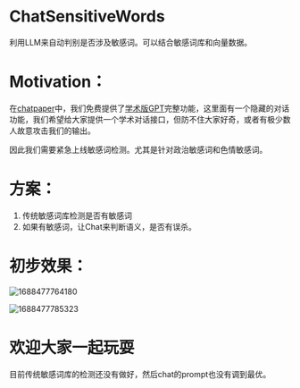 # ChatSensitiveWords
利用LLM来自动判别是否涉及敏感词。可以结合敏感词库和向量数据。

# Motivation：
在[chatpaper](https://chatwithpaper.org)中，我们免费提供了[学术版GPT](https://github.com/binary-husky/gpt_academic)完整功能，这里面有一个隐藏的对话功能，我们希望给大家提供一个学术对话接口，但防不住大家好奇，或者有极少数人故意攻击我们的输出。

因此我们需要紧急上线敏感词检测。尤其是针对政治敏感词和色情敏感词。

# 方案：
1. 传统敏感词库检测是否有敏感词
2. 如果有敏感词，让Chat来判断语义，是否有误杀。

# 初步效果：
![1688477764180](https://github.com/kaixindelele/ChatSensitiveWords/assets/28528386/39f7ecf8-124f-4dd8-a751-9669ab2811b1)

![1688477785323](https://github.com/kaixindelele/ChatSensitiveWords/assets/28528386/a3d07a10-ebc3-4384-bb1a-9722a14f59d9)

# 欢迎大家一起玩耍
目前传统敏感词库的检测还没有做好，然后chat的prompt也没有调到最优。
